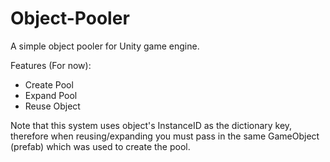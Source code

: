 # Object-Pooler
A simple object pooler for Unity game engine.

Features (For now):
* Create Pool
* Expand Pool
* Reuse Object

Note that this system uses object's InstanceID as the dictionary key, therefore when reusing/expanding you must pass in the same GameObject (prefab) which was used to create the pool.
